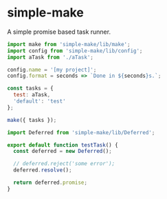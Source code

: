 # simple-make

A simple promise based task runner.

```javascript
import make from 'simple-make/lib/make';
import config from 'simple-make/lib/config';
import aTask from './aTask';

config.name = '[my project]';
config.format = seconds => `Done in ${seconds}s.`;

const tasks = {
  test: aTask,
  'default': 'test'
};

make({ tasks });
```

```javascript
import Deferred from 'simple-make/lib/Deferred';

export default function testTask() {
  const deferred = new Deferred();

  // deferred.reject('some error');
  deferred.resolve();

  return deferred.promise;
}
```